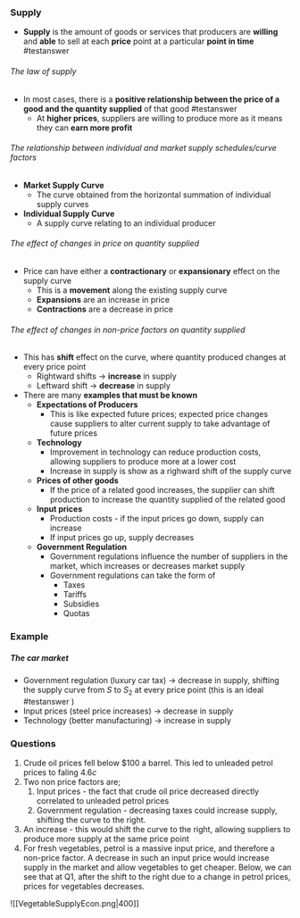 ### Supply
- **Supply** is the amount of goods or services that producers are **willing** and **able** to sell at each **price** point at a particular **point in time** #testanswer 

###### The law of supply
- In most cases, there is a **positive relationship between the price of a good and the quantity supplied** of that good #testanswer 
	- At **higher prices**, suppliers are willing to produce more as it means they can **earn more profit**

###### The relationship between individual and market supply schedules/curve factors
- **Market Supply Curve**
	- The curve obtained from the horizontal summation of individual supply curves
- **Individual Supply Curve**
	- A supply curve relating to an individual producer

###### The effect of changes in price on quantity supplied
- Price can have either a **contractionary** or **expansionary** effect on the supply curve
	- This is a **movement** along the existing supply curve
	- **Expansions** are an increase in price
	- **Contractions** are a decrease in price

###### The effect of changes in non-price factors on quantity supplied
- This has **shift** effect on the curve, where quantity produced changes at every price point
	- Rightward shifts $\rightarrow$ **increase** in supply
	- Leftward shift $\rightarrow$ **decrease** in supply
- There are many **examples that must be known**
	- **Expectations of Producers**
		- This is like expected future prices; expected price changes cause suppliers to alter current supply to take advantage of future prices
	- **Technology**
		- Improvement in technology can reduce production costs, allowing suppliers to produce more at a lower cost
		- Increase in supply is show as a righward shift of the supply curve
	- **Prices of other goods**
		- If the price of a related good increases, the supplier can shift production to increase the quantity supplied of the related good
	- **Input prices**
		- Production costs - if the input prices go down, supply can increase
		- If input prices go up, supply decreases
	- **Government Regulation**
		- Government regulations influence the number of suppliers in the market, which increases or decreases market supply
		- Government regulations can take the form of
			- Taxes
			- Tariffs
			- Subsidies
			- Quotas

### Example
##### The car market
- Government regulation (luxury car tax) $\rightarrow$ decrease in supply, shifting the supply curve from $S$ to $S_2$ at every price point (this is an ideal #testanswer )
- Input prices (steel price increases) $\rightarrow$ decrease in supply
- Technology (better manufacturing) $\rightarrow$ increase in supply

### Questions
1. Crude oil prices fell below $\$100$ a barrel. This led to unleaded petrol prices to faling $4.6c$ 
2. Two non price factors are;
	1. Input prices - the fact that crude oil price decreased directly correlated to unleaded petrol prices
	2. Government regulation - decreasing taxes could increase supply, shifting the curve to the right.
3. An increase - this would shift the curve to the right, allowing suppliers to produce more supply at the same price point
4. For fresh vegetables, petrol is a massive input price, and therefore a non-price factor. A decrease in such an input price would increase supply in the market and allow vegetables to get cheaper. Below, we can see that at Q1, after the shift to the right due to a change in petrol prices, prices for vegetables decreases.

![[VegetableSupplyEcon.png|400]]